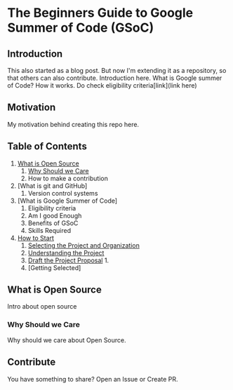 # The Beginners Guide to Google Summer of Code (GSoC)

## Introduction
This also started as a blog post. But now I'm extending it as a repository, so that others can also contribute.
Introduction here.
What is Google summer of Code? How it works.
Do check eligibility criteria[link](link here)

## Motivation
My motivation behind creating this repo here.

## Table of Contents
1. [What is Open Source](What-is-Open-Source)
	1. [Why Should we Care](Why-Should-we-Care)
	2. How to make a contribution
2. [What is git and GitHub]
	1.  Version control systems
3. [What is Google Summer of Code]
	1. Eligibility criteria
	2. Am I good Enough
	3. Benefits of GSoC
	4. Skills Required
4. [How to Start](How-to-Start)
	1. [Selecting the Project and Organization](Selecting-the-Project-and-Organization)
	2. [Understanding the Project](Understanding-the-Project)
	3. [Draft the Project Proposal](Draft-the-Project-Proposal)
		1. 
	4. [Getting Selected]

## What is Open Source
Intro about open source

### Why Should we Care
Why should we care about Open Source.


## Contribute
You have something to share? 
Open an Issue or Create PR.
